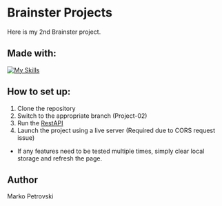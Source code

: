 # Brainster Projects

Here is my 2nd Brainster project.

## Made with:

[![My Skills](https://skillicons.dev/icons?i=js,html,css,sass)](https://skillicons.dev)

## How to set up:

1. Clone the repository
2. Switch to the appropriate branch (Project-02)
3. Run the [RestAPI](https://drive.google.com/file/d/1T4mRD47unE8ov0_CyTfriB8URW7wtDmJ/view?usp=sharing)
4. Launch the project using a live server (Required due to CORS request issue)

- If any features need to be tested multiple times, simply clear local storage and refresh the page.

## Author

Marko Petrovski
